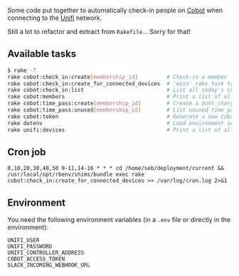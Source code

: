 Some code put together to automatically check-in people on [Cobot](https://www.cobot.me/) when connecting to the [Unifi](https://www.ubnt.com/enterprise/#unifi) network.

Still a lot to refactor and extract from `Rakefile`... Sorry for that!

## Available tasks

```bash
$ rake -T
rake cobot:check_in:create[membership_id]         # Check-in a member
rake cobot:check_in:create_for_connected_devices  # 'main' rake task to check-in all connected users
rake cobot:check_in:list                          # List all today's check-ins
rake cobot:members                                # Print a list of all active Cobot members
rake cobot:time_pass:create[membership_id]        # Create a dont_charge time pass for a member
rake cobot:time_pass:unused[membership_id]        # List unused time passes for a member
rake cobot:token                                  # Generate a new Cobot access token
rake dotenv                                       # Load environment settings from .env
rake unifi:devices                                # Print a list of all devices currently connected
```

## Cron job

```
0,10,20,30,40,50 9-11,14-16 * * * cd /home/seb/deployment/current && /usr/local/opt/rbenv/shims/bundle exec rake cobot:check_in:create_for_connected_devices >> /var/log/cron.log 2>&1
```

## Environment

You need the following environment variables (in a `.env` file or directly in the environment):

```
UNIFI_USER
UNIFI_PASSWORD
UNIFI_CONTROLLER_ADDRESS
COBOT_ACCESS_TOKEN
SLACK_INCOMING_WEBHOOK_URL
```
